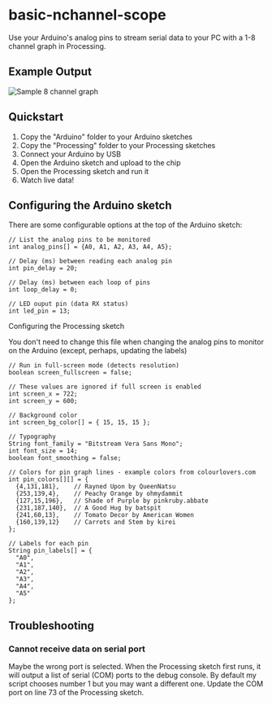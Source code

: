 basic-nchannel-scope
====================

Use your Arduino's analog pins to stream serial data to your PC with a 1-8 channel graph in Processing.

Example Output
--------------

![Sample 8 channel graph](https://raw.github.com/xigme/basic-nchannel-scope/master/example.png "Sample 8 channel graph")

Quickstart
----------

1. Copy the "Arduino" folder to your Arduino sketches
2. Copy the "Processing" folder to your Processing sketches
3. Connect your Arduino by USB
4. Open the Arduino sketch and upload to the chip
5. Open the Processing sketch and run it
6. Watch live data!

Configuring the Arduino sketch
------------------------------

There are some configurable options at the top of the Arduino sketch:

```
// List the analog pins to be monitored
int analog_pins[] = {A0, A1, A2, A3, A4, A5};

// Delay (ms) between reading each analog pin
int pin_delay = 20;

// Delay (ms) between each loop of pins
int loop_delay = 0;

// LED ouput pin (data RX status)
int led_pin = 13;
```

Configuring the Processing sketch

You don't need to change this file when changing the analog pins to monitor on the Arduino (except, perhaps, updating the labels)

```
// Run in full-screen mode (detects resolution)
boolean screen_fullscreen = false;

// These values are ignored if full screen is enabled
int screen_x = 722;
int screen_y = 600;

// Background color
int screen_bg_color[] = { 15, 15, 15 };

// Typography
String font_family = "Bitstream Vera Sans Mono";
int font_size = 14;
boolean font_smoothing = false;

// Colors for pin graph lines - example colors from colourlovers.com
int pin_colors[][] = {
  {4,131,181},    // Rayned Upon by QueenNatsu
  {253,139,4},    // Peachy Orange by ohmydammit
  {127,15,196},   // Shade of Purple by pinkruby.abbate
  {231,187,140},  // A Good Hug by batspit
  {241,60,13},    // Tomato Decor by American Women
  {160,139,12}    // Carrots and Stem by kirei
};

// Labels for each pin
String pin_labels[] = {
  "A0",
  "A1",
  "A2",
  "A3",
  "A4",
  "A5"
};
```

Troubleshooting
---------------

### Cannot receive data on serial port
Maybe the wrong port is selected. When the Processing sketch first runs, it will output a list of serial (COM) ports to the debug console. By default my script chooses number 1 but you may want a different one. Update the COM port on line 73 of the Processing sketch.

